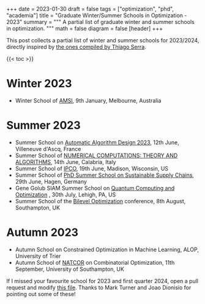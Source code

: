 +++
date = 2023-01-30
draft = false
tags = ["optimization", "phd", "academia"]
title = "Graduate Winter/Summer Schools in Optimization - 2023"
summary = """
A partial list of graduate winter and summer schools in optimization.
"""
math = false
diagram = false
[header]
+++

This post collects a partial list of winter and summer schools for 2023/2024, directly inspired by
[the ones compiled by Thiago Serra](https://thiagoserra.com/2020/01/19/summer-2020-schools-on-algorithms-data-science-machine-learning-networks-optimization-transportation-and-other-relevant-topics-in-operations-research/).

{{< toc >}}

# Winter 2023

- Winter School of [AMSI](https://ss.amsi.org.au/), 9th January, Melbourne, Australia

# Summer 2023

- Summer School on [Automatic Algorithm Design 2023](https://ssaad2023.sciencesconf.org/), 12th June, Villeneuve d'Ascq, France
- Summer School of [NUMERICAL COMPUTATIONS: THEORY AND ALGORITHMS](https://www.numta.org/), 14th June, Calabria, Italy
- Summer School of [IPCO](https://optimization.discovery.wisc.edu/ipco-2023-madison/), 19th June, Madison, Wisconsin, US
- Summer School of [PhD Summer School on Sustainable Supply Chains](https://www.fernuni-hagen.de/produktion-logistik/forschung/veranstaltungen/PhD_Summer_School.shtml), 29th June, Hagen, Germany
- Gene Golub SIAM Summer School on [Quantum Computing and Optimization](https://wordpress.lehigh.edu/siamquantum) , 30th July, Lehigh, PA, US
- Summer School of the [Bilevel Optimization](https://www.bilevelconference2023.org/summer-school) conference, 8th August, Southampton, UK

# Autumn 2023

- Autumn School on Constrained Optimization in Machine Learning, ALOP, University of Trier
- Autumn School of [NATCOR](https://www.natcor.ac.uk/courses/) on Combinatorial Optimization, 11th September, University of Southampton, UK 

If I missed your favourite school for 2023 and first quarter 2024, open a pull request and modify [this file](https://github.com/matbesancon/hugo-site/blob/master/content/post/2023-01-schools23.markdown).
Thanks to Mark Turner and Joao Dionisio for pointing out some of these!
